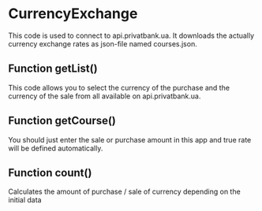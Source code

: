 # CurrencyExchange
This code is used to connect to api.privatbank.ua. It downloads the actually currency exchange rates as json-file named courses.json.

## Function getList()
This code allows you to select the currency of the purchase and the currency of the sale from all available on api.privatbank.ua.

## Function getCourse()
You should just enter the sale or purchase amount in this app and true rate will be defined automatically.

## Function count()
Calculates the amount of purchase / sale of currency depending on the initial data
